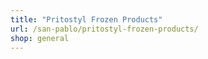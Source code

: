```yaml
---
title: "Pritostyl Frozen Products"
url: /san-pablo/pritostyl-frozen-products/
shop: general
---
```

